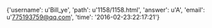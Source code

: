 {'username': u'Bill_ye', 'path': u'1158/1158.html', 'answer': u'A', 'email': u'775193759@qq.com', 'time': '2016-02-23:22:17:21'}